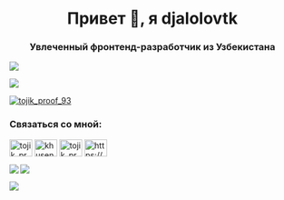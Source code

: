 <h1 align="center">Привет 👋, я djalolovtk</h1>
<h3 align="center">Увлеченный фронтенд-разработчик из Узбекистана</h3>

<p align="left"> <img src="https://komarev.com/ghpvc/?username=djalolovtk&label=Profile%20views&color=0e75b6&style=flat" /> </p>

<p align="left"> <a href="https://github.com/ryo-ma/github-profile-trophy"><img src="https://github-profile-trophy.vercel.app/?username=djalolovtk"</a> </p>

<p align="left"> <a href="https://twitter.com/tojik_proof_93" target="blank"><img src="https://img.shields.io/twitter/follow/tojik_proof_93?logo=twitter&style=for-the-badge" alt="tojik_proof_93" /></a> </p>

<h3 align="left">Связаться со мной:</h3>
<p align="left">
<a href="https://twitter.com/tojik_proof_93" target="blank"><img align="center" src="https://raw.githubusercontent.com/rahuldkjain/github-profile-readme-generator/master/src/images/icons/Social/twitter.svg" alt="tojik_proof_93" height="30" width="40" /></a>
<a href="https://fb.com/khusen.dzhalolov" target="blank"><img align="center" src="https://raw.githubusercontent.com/rahuldkjain/github-profile-readme-generator/master/src/images/icons/Social/facebook.svg" alt="khusen.dzhalolov" height="30" width="40" /></a>
<a href="https://instagram.com/tojik_proof_93" target="blank"><img align="center" src="https://raw.githubusercontent.com/rahuldkjain/github-profile-readme-generator/master/src/images/icons/Social/instagram.svg" alt="tojik_proof_93" height="30" width="40" /></a>
<a href="https://www.youtube.com/c/https://youtube.com/@saveeditoronlinecom?si=gka6-sqz19yw6kvc" target="blank"><img align="center" src="https://raw.githubusercontent.com/rahuldkjain/github-profile-readme-generator/master/src/images/icons/Social/youtube.svg" alt="https://youtube.com/@saveeditoronlinecom?si=gka6-sqz19yw6kvc" height="30" width="40" /></a>
</p>

<p><img align="left" src="https://github-readme-stats.vercel.app/api/top-langs?username=djalolovtk&show_icons=true&locale=en&layout=compact" /></p> <p> <img align="center" src="https://github-readme-stats.vercel.app/api?username=djalolovtk&show_icons=true&locale=en" /></p>

<p><img align="center" src="https://github-readme-streak-stats.herokuapp.com/?user=djalolovtk&" /></p>
